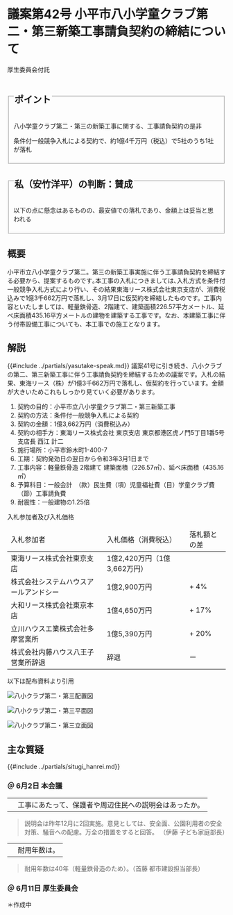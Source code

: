 # 議案第42号 小平市八小学童クラブ第二・第三新築工事請負契約の締結について

<i class="fa fa-gavel" aria-hidden="true"></i> 厚生委員会付託

<fieldset class="point">
  <legend>
    <h2 class="point"> ポイント </h2>
  </legend>
  <p class="point"><i class="fa fa-check" aria-hidden="true"></i> 八小学童クラブ第二・第三の新築工事に関する、工事請負契約の是非</p>
  <p class="point"><i class="fa fa-check" aria-hidden="true"></i> 条件付一般競争入札による契約で、約1億4千万円（税込）で5社のうち1社が落札</p>
</fieldset>

<fieldset class="sanpi">
  <legend>
    <h2 class="sanpi"> <i class="fa fa-circle-o" aria-hidden="true"></i> 私（安竹洋平）の判断：賛成 </h2>
  </legend>
  <p class="sanpi"><i class="fa fa-circle-o" aria-hidden="true"></i> 以下の点に懸念はあるものの、最安値での落札であり、金額上は妥当と思われる</p>
  <p class="sanpi"><i class="fa fa-exclamation-triangle" aria-hidden="true"></i> </p>
</fieldset>

## 概要
小平市立八小学童クラブ第二。第三の新築工事実施に伴う工事請負契約を締結する必要から、提案するものです｡本工事の入札につきましては､入札方式を条件付一般競争入札方式により行い、その結果東海リース株式会社東京支店が、消費税込みで1億3千662万円で落札し、3月17日に仮契約を締結したものです。工事内容といたしましては、軽量鉄骨造、2階建て、建築面積226.57平方メートル、延べ床面積435.16平方メートルの建物を建築する工事です。なお、本建築工事に伴う付帯設備工事についても、本工事での施工となります。

## 解説
{{#include ../partials/yasutake-speak.md}} 議案41号に引き続き、八小クラブの第二、第三新築工事に伴う工事請負契約を締結するための議案です。入札の結果、東海リース（株）が1億3千662万円で落札し、仮契約を行っています。金額が大きいためこれもしっかり見ていく必要があります。

1. 契約の目的：小平市立八小学童クラブ第二・第三新築工事
1. 契約の方法：条件付一般競争入札による契約
1. 契約の金額：1億3,662万円（消費税込み）
1. 契約の相手方：東海リース株式会社 東京支店 東京都港区虎ノ門5丁目1番5号 支店長 西江 計二
1. 施行場所：小平市鈴木町1-400-7
1. 工期：契約発効日の翌日から令和3年3月1日まで
1. 工事内容：軽量鉄骨造 2階建て 建築面積（226.57㎡）、延べ床面積（435.16㎡）
1. 予算科目：一般会計　（款）民生費（項）児童福祉費（目）学童クラブ費（節）工事請負費
1. 耐震性：一般建物の1.25倍

入札参加者及び入札価格

<table>
  <thead>
    <tr>
      <td>入札参加者</td>
      <td>入札価格（消費税込）</td>
      <td>落札額との差</td>
    </tr>
  </thead>
  <tbody>
    <tr>
      <td>東海リース株式会社東京支店</td>
      <td>1億2,420万円（1億3,662万円）</td>
      <td></td>
    </tr>
    <tr>
      <td>株式会社システムハウスアールアンドシー</td>
      <td>1億2,900万円</td>
      <td>+ 4%</td>
    </tr>
    <tr>
      <td>大和リース株式会社東京本店</td>
      <td>1億4,650万円</td>
      <td>+ 17%</td>
    </tr>
    <tr>
      <td>立川ハウスエ業株式会社多摩営業所</td>
      <td>1億5,390万円</td>
      <td>+ 20%</td>
    </tr>
    <tr>
      <td>株式会社内藤ハウス八王子営業所辞退</td>
      <td>辞退</td>
      <td>ー</td>
    </tr>
  </tbody>
</table>

以下は配布資料より引用

![八小クラブ第二・第三配置図](./gakudo-haichi.png)

![八小クラブ第二・第三平面図](./gakudo-heimen.png)

![八小クラブ第二・第三立面図](./gakudo-ritumen.png)


## 主な質疑
{{#include ../partials/situgi_hanrei.md}}

### ＠ 6月2日 本会議
<table class="qanda"><tr><td><i class="fa fa-question-circle-o" aria-label="その他 議員による質問"></i></td><td>工事にあたって、保護者や周辺住民への説明会はあったか。
</td></tr></table>

> 説明会は昨年12月に2回実施。意見としては、安全面、公園利用者の安全対策、騒音への配慮。万全の措置をすると回答。
（伊藤 子ども家庭部長）

<table class="qanda"><tr><td><i class="fa fa-question-circle-o" aria-label="その他 議員による質問"></i></td><td>耐用年数は。
</td></tr></table>

> 耐用年数は40年（軽量鉄骨造のため）。（首藤 都市建設担当部長）

### ＠ 6月11日 厚生委員会

＊作成中
